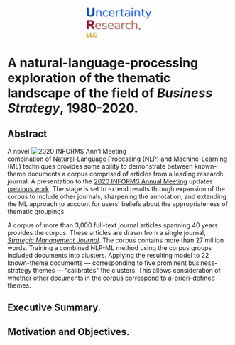 
<p align="center">
<img width="150" align = "center" src="./graphics/UR_Logo.jpg" >


</p>



# A natural-language-processing exploration of the thematic landscape of the field of *Business Strategy*, 1980-2020.

## Abstract

<a  href="https://youtu.be/DRO1xVMoScE" target="_blank">
  <img width="450" align = "right" src="./graphics/201011 INFORMS Ann'l Mtg — CoverChart.png" alt="2020 INFORMS Ann'l Meeting"></a>

A novel combination of Natural-Language Processing (NLP) and Machine-Learning (ML) techniques provides some ability to demonstrate between known-theme documents a corpus comprised of articles from a leading research journal. A presentation to the [2020 INFORMS Annual Meeting](http://meetings2.informs.org/wordpress/annual2020/) updates [previous work](https://github.com/hamlett-neil-ur/BizStratTopicAnalysis/blob/master/201229_README_old.md). The stage is set to extend results through expansion of the corpus to include other journals, sharpening the annotation, and extending the ML approach to account for users' beliefs about the appropriateness of thematic groupings.

A corpus of more than 3,000 full-text journal articles spanning 40 years provides the corpus. These articles are drawn from a single journal, [*Strategic Management Journal*](https://onlinelibrary.wiley.com/journal/10970266). The corpus contains more than 27 million words. Training a combined NLP-ML method using the corpus groups included documents into clusters. Applying the resulting model to 22 known-theme documents — corresponding to five prominent business-strategy themes — "calibrates" the clusters. This allows consideration of whether other documents in the corpus correspond to a-priori-defined themes.

## Executive Summary.







## Motivation and Objectives.

